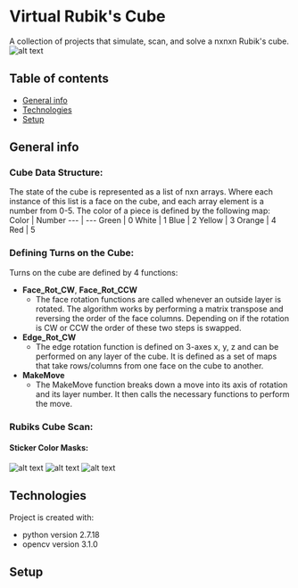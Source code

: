# Virtual Rubik's Cube
A collection of projects that simulate, scan, and solve a nxnxn Rubik's cube. 
![alt text](https://github.com/JustinValentine/RubiksCube/blob/main/Images/LargeCubeEx.png)

## Table of contents 
* [General info](#general-info)
* [Technologies](#technologies)
* [Setup](#setup)

## General info
### Cube Data Structure:
The state of the cube is represented as a list of nxn arrays. Where each instance of this list is a face on the cube, and each array element is a number from 0-5. The color of a piece is defined by the following map: 
Color | Number 
--- | ---
Green | 0
White | 1
Blue | 2
Yellow | 3
Orange | 4
Red | 5
 
### Defining Turns on the Cube:
Turns on the cube are defined by 4 functions:
* **Face_Rot_CW**, **Face_Rot_CCW**
  * The face rotation functions are called whenever an outside layer is rotated. The algorithm works by performing a matrix transpose and reversing the order of the face columns. Depending on if the rotation is CW or CCW the order of these two steps is swapped. 
* **Edge_Rot_CW**
  * The edge rotation function is defined on 3-axes x, y, z and can be performed on any layer of the cube. It is defined as a set of maps that take rows/columns from one face on the cube to another.
* **MakeMove**   
  * The MakeMove function breaks down a move into its axis of rotation and its layer number. It then calls the necessary functions to perform the move. 

### Rubiks Cube Scan: 
#### Sticker Color Masks:
![alt text](https://github.com/JustinValentine/RubiksCube/blob/main/Images/CubeScan.png)
![alt text](https://github.com/JustinValentine/RubiksCube/blob/main/Images/GreenStickerMask.png)
![alt text](https://github.com/JustinValentine/RubiksCube/blob/main/Images/OrangeStickerMask.png)


## Technologies
Project is created with:
* python version 2.7.18
* opencv version 3.1.0

## Setup
